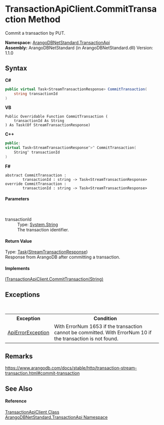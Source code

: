 # TransactionApiClient.CommitTransaction Method 
 

Commit a transaction by PUT.

**Namespace:**&nbsp;<a href="10b4cda7-da42-de9a-2bf6-0d4cae3bd2e3">ArangoDBNetStandard.TransactionApi</a><br />**Assembly:**&nbsp;ArangoDBNetStandard (in ArangoDBNetStandard.dll) Version: 1.1.0

## Syntax

**C#**<br />
``` C#
public virtual Task<StreamTransactionResponse> CommitTransaction(
	string transactionId
)
```

**VB**<br />
``` VB
Public Overridable Function CommitTransaction ( 
	transactionId As String
) As Task(Of StreamTransactionResponse)
```

**C++**<br />
``` C++
public:
virtual Task<StreamTransactionResponse^>^ CommitTransaction(
	String^ transactionId
)
```

**F#**<br />
``` F#
abstract CommitTransaction : 
        transactionId : string -> Task<StreamTransactionResponse> 
override CommitTransaction : 
        transactionId : string -> Task<StreamTransactionResponse> 
```


#### Parameters
&nbsp;<dl><dt>transactionId</dt><dd>Type: <a href="https://docs.microsoft.com/dotnet/api/system.string" target="_blank" rel="noopener noreferrer">System.String</a><br />The transaction identifier.</dd></dl>

#### Return Value
Type: <a href="https://docs.microsoft.com/dotnet/api/system.threading.tasks.task-1" target="_blank" rel="noopener noreferrer">Task</a>(<a href="3193ceae-3f24-70db-9a8d-bf4850cef123">StreamTransactionResponse</a>)<br />Response from ArangoDB after committing a transaction.

#### Implements
<a href="05fbb3fb-653c-df14-01a7-45aa9bf307c7">ITransactionApiClient.CommitTransaction(String)</a><br />

## Exceptions
&nbsp;<table><tr><th>Exception</th><th>Condition</th></tr><tr><td><a href="0a4502e4-4207-2375-a5f2-66eb56e92746">ApiErrorException</a></td><td>With ErrorNum 1653 if the transaction cannot be committed. With ErrorNum 10 if the transaction is not found.</td></tr></table>

## Remarks
https://www.arangodb.com/docs/stable/http/transaction-stream-transaction.html#commit-transaction

## See Also


#### Reference
<a href="08a22b87-019c-01ce-151e-a7cb24a5ecfc">TransactionApiClient Class</a><br /><a href="10b4cda7-da42-de9a-2bf6-0d4cae3bd2e3">ArangoDBNetStandard.TransactionApi Namespace</a><br />